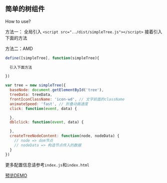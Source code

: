 ## 简单的树组件

How to use?

方法一： 全局引入 `<script src="../dist/simpleTree.js"></script>`
接着引入下面的方法

方法二：AMD 

```javascript
define([simpleTree], function(simpleTree){
  
  引入下面方法

})
```

```javascript
var tree = new simpleTree({
  baseNode: document.getElementById('tree'),
  treeData: treeData,
  frontIconClassName: 'icon-wd', // 文字前面的className
  animateSpeed: 'fast', // 折叠动画速度
  click: function(event, data) {

  },
  dblclick: function(event, data) {

  },
  createTreeNodeContent: function(node, nodeData) {
    // node => dom节点
    // nodeData => 构造节点传入的数据
  }
})
```

更多配置信息请参考`index.js`和`index.html`

[预览DEMO](http://shooterblog.site/create-simple-wheels/simpleTree/index.html) 